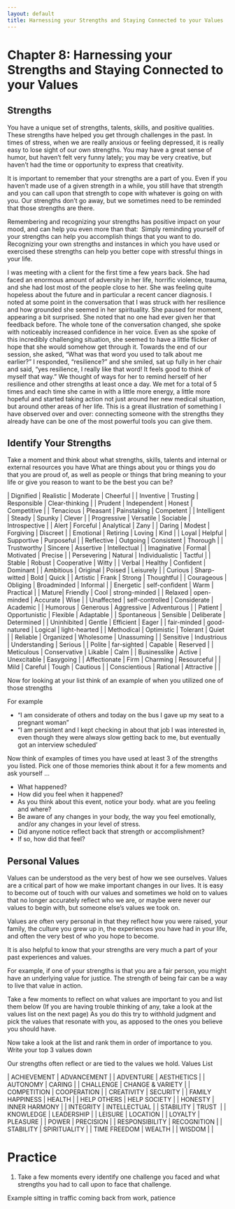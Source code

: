 ```yaml
---
layout: default
title: Harnessing your Strengths and Staying Connected to your Values
---
```

# Chapter 8: Harnessing your Strengths and Staying Connected to your Values 

## Strengths
You have a unique set of strengths, talents, skills, and positive qualities. These strengths have helped you get through challenges in the past. In times of stress, when we are really anxious or feeling depressed, it is really easy to lose sight of our own strengths.  You may have a great sense of humor, but haven’t felt very funny lately; you may be very creative, but haven’t had the time or opportunity to express that creativity.

It is important to remember that your strengths are a part of you. Even if you haven’t made use of a given strength in a while, you still have that strength and you can call upon that strength to cope with whatever is going on with you.  Our strengths don’t go away, but we sometimes need to be reminded that those strengths are there.  

Remembering and recognizing your strengths has positive impact on your mood, and can help you even more than that:  Simply reminding yourself of your strengths can help you accomplish things that you want to do.  
Recognizing your own strengths and instances in which you have used or exercised these strengths can help you better cope with stressful things in your life.

<div class="story">
<p>I was meeting with a client for the first time a few years back. She had faced an enormous amount of adversity in her life, horrific violence, trauma, and she had lost most of the people close to her. She was feeling quite hopeless about the future and in particular a recent cancer diagnosis. I noted at some point in the conversation that I was struck with her resilience and how grounded she seemed in her spirituality. She paused for moment, appearing a bit surprised. She noted that no one had ever given her that feedback before. The whole tone of the conversation changed, she spoke with noticeably increased confidence in her voice. Even as she spoke of this incredibly challenging situation, she seemed to have a little flicker of hope that she would somehow get through it. Towards the end of our session, she asked, “What was that word you used to talk about me earlier?” I responded, “resilience?” and she smiled, sat up fully in her chair and said, “yes resilience, I really like that word! It feels good to think of myself that way.” We thought of ways for her to remind herself of her resilience and other strengths at least once a day. We met for a total of 5 times and each time she came in with a little more energy, a little more hopeful and started taking action not just around her new medical situation, but around other areas of her life. This is a great illustration of something I have observed over and over: connecting someone with the strengths they already have can be one of the most powerful tools you can give them.</p>
</div>

## Identify Your Strengths 
Take a moment and think about what strengths, skills, talents and internal or external resources you have What are things about you or things you do that you are proud of, as well as people or things that bring meaning to your life or give you reason to want to be the best you can be? 

| Dignified | Realistic | Moderate | Cheerful |
| Inventive | Trusting | Responsible | Clear-thinking |
| Prudent | Independent | Honest | Competitive |
| Tenacious | Pleasant | Painstaking | Competent |
| Intelligent | Steady | Spunky | Clever |
| Progressive | Versatile | Sociable | Introspective |
| Alert | Forceful | Analytical | Zany |
| Daring | Modest | Forgiving | Discreet |
| Emotional | Retiring | Loving | Kind |
| Loyal | Helpful | Supportive | Purposeful |
| Reflective | Outgoing | Consistent | Thorough |
| Trustworthy | Sincere | Assertive | Intellectual |
| Imaginative | Formal  | Motivated | Precise |
| Persevering | Natural | Individualistic | Tactful |
| Stable | Robust | Cooperative | Witty |
| Verbal | Healthy | Confident | Dominant |
| Ambitious | Original | Poised | Leisurely |
| Curious | Sharp-witted | Bold | Quick |
| Artistic | Frank | Strong | Thoughtful |
| Courageous | Obliging | Broadminded | Informal |
| Energetic | self-confident | Warm | Practical |
| Mature| Friendly | Cool | strong-minded |
| Relaxed | open-minded | Accurate | Wise |
| Unaffected | self-controlled | Considerate | Academic |
| Humorous | Generous | Aggressive | Adventurous |
| Patient | Opportunistic | Flexible | Adaptable |
| Spontaneous | Sensible | Deliberate | Determined |
| Uninhibited | Gentle | Efficient | Eager |
| fair-minded | good-natured | Logical | light-hearted |
| Methodical | Optimistic | Tolerant | Quiet |
| Reliable | Organized | Wholesome | Unassuming |
| Sensitive | Industrious | Understanding | Serious |
| Polite | far-sighted | Capable | Reserved |
| Meticulous | Conservative | Likable | Calm |
| Businesslike | Active | Unexcitable | Easygoing |
| Affectionate | Firm | Charming | Resourceful |
| Mild | Careful | Tough | Cautious |
| Conscientious | Rational | Attractive | |

Now for looking at your list think of an example of when you utilized one of those strengths

For example

- “I am considerate of others and today on the bus I gave up my seat to a pregnant woman”
- “I am persistent and I kept checking in about that job I was interested in, even though they were always slow getting back to me, but eventually got an interview scheduled’

Now think of examples of times you have used at least 3 of the strengths you listed. Pick one of those memories think about it for a few moments and ask yourself &hellip;

- What happened?
- How did you feel when it happened?
- As you think about this event, notice your body. what are you feeling and where?  
- Be aware of any changes in your body, the way you feel emotionally, and/or any changes in your level of stress.  
- Did anyone notice reflect back that strength or accomplishment?
- If so, how did that feel?

## Personal Values
Values can be understood as the very best of how we see ourselves. Values are a critical part of how we make important changes in our lives. It is easy to become out of touch with our values and sometimes we hold on to values that no longer accurately reflect who we are, or maybe were never our values to begin with, but someone else’s values we took on. 

Values are often very personal in that they reflect how you were raised, your family, the culture you grew up in, the experiences you have had in your life, and often the very best of who you hope to become.  

It is also helpful to know that your strengths are very much a part of your past experiences and values.  

For example, if one of your strengths is that you are a fair person, you might have an underlying value for justice.  The strength of being fair can be a way to live that value in action. 

Take a few moments to reflect on what values are important to you and list them below (If you are having trouble thinking of any, take a look at the values list on the next page) As you do this try to withhold judgment and pick the values that resonate with you, as apposed to the ones you believe you should have. 

Now take a look at the list and rank them in order of importance to you. Write your top 3 values down 

Our strengths often reflect or are tied to the values we hold. 
Values List

| ACHIEVEMENT 		| ADVANCEMENT  	 	|
| ADVENTURE   		| AESTHETICS       	|
| AUTONOMY    		| CARING           	|
| CHALLENGE   		| CHANGE & VARIETY 	|
| COMPETITION 		| COOPERATION      	|
| CREATIVITY  		| SECURITY         	| 
| FAMILY HAPPINESS 	| HEALTH 			|
| HELP OTHERS 		| HELP SOCIETY 		|
| HONESTY 			| INNER HARMONY 	|
| INTEGRITY 		| INTELLECTUAL 		|
| STABILITY 		| TRUST 			|
| KNOWLEDGE 		| LEADERSHIP 		|
| LEISURE 			| LOCATION 			|
| LOYALTY 			| PLEASURE 			|
| POWER 			| PRECISION 		|
| RESPONSIBILITY 	| RECOGNITION 		|
| STABILITY 		| SPIRITUALITY 		|
| TIME FREEDOM 		| WEALTH 			|
| WISDOM 			| 					|

# Practice
1) Take a few moments every identify one challenge you faced and what strengths you had to call upon to face that challenge.  

Example sitting in traffic coming back from work, patience 
